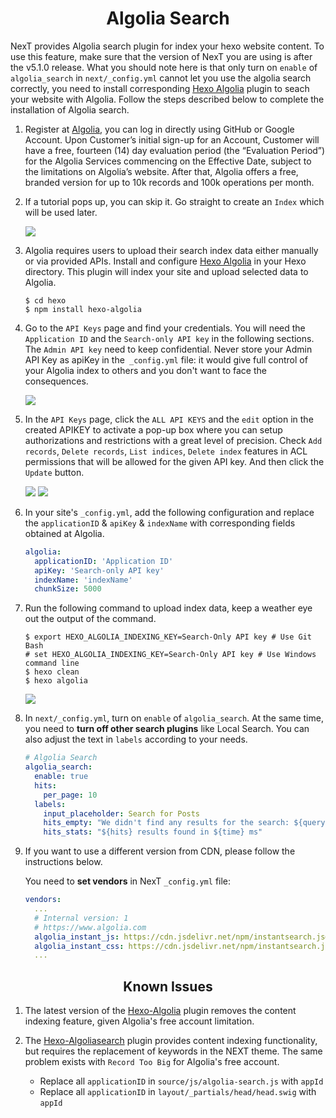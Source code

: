 <h1 align="center">Algolia Search</h1>

NexT provides Algolia search plugin for index your hexo website content. To use this feature, make sure that the version of NexT you are using is after the v5.1.0 release. What you should note here is that only turn on `enable` of `algolia_search` in `next/_config.yml` cannot let you use the algolia search correctly, you need to install corresponding [Hexo Algolia](https://github.com/oncletom/hexo-algolia) plugin to seach your website with Algolia. Follow the steps described below to complete the installation of Algolia search.

1. Register at [Algolia](https://www.algolia.com/), you can log in directly using GitHub or Google Account. Upon Customer’s initial sign-up for an Account, Customer will have a free, fourteen (14) day evaluation period (the “Evaluation Period”) for the Algolia Services commencing on the Effective Date, subject to the limitations on Algolia’s website. After that, Algolia offers a free, branded version for up to 10k records and 100k operations per month.

1. If a tutorial pops up, you can skip it. Go straight to create an `Index` which will be used later.

    ![](http://theme-next.iissnan.com/uploads/algolia/algolia-step-2.png)

1. Algolia requires users to upload their search index data either manually or via provided APIs. Install and configure [Hexo Algolia](https://github.com/oncletom/hexo-algolia) in your Hexo directory. This plugin will index your site and upload selected data to Algolia.

    ```
    $ cd hexo
    $ npm install hexo-algolia
    ```

1. Go to the `API Keys` page and find your credentials. You will need the `Application ID` and the `Search-only API key` in the following sections. The `Admin API key` need to keep confidential. Never store your Admin API Key as apiKey in the` _config.yml` file: it would give full control of your Algolia index to others and you don't want to face the consequences.

    ![](https://user-images.githubusercontent.com/8521181/35479066-64e35aec-0428-11e8-91f9-1ec3afa45c5c.png)

1. In the `API Keys` page, click the `ALL API KEYS` and the `edit` option in the created APIKEY to activate a pop-up box where you can setup authorizations and restrictions with a great level of precision. Check `Add records`, `Delete records`, `List indices`, `Delete index` features in ACL permissions that will be allowed for the given API key. And then click the `Update` button.

    ![](https://user-images.githubusercontent.com/8521181/35479064-611aa0b4-0428-11e8-85a1-cfb449b486ec.png)
    ![](https://user-images.githubusercontent.com/8521181/35479084-d4f7ac02-0428-11e8-95a6-c4e3b1bef47b.png)

1. In your site's `_config.yml`, add the following configuration and replace the `applicationID` & `apiKey` & `indexName` with corresponding fields obtained at Algolia.

    ```yml
    algolia:
      applicationID: 'Application ID'
      apiKey: 'Search-only API key'
      indexName: 'indexName'
      chunkSize: 5000
    ```

1. Run the following command to upload index data, keep a weather eye out the output of the command.

    ```
    $ export HEXO_ALGOLIA_INDEXING_KEY=Search-Only API key # Use Git Bash
    # set HEXO_ALGOLIA_INDEXING_KEY=Search-Only API key # Use Windows command line
    $ hexo clean
    $ hexo algolia
    ```

    ![](http://theme-next.iissnan.com/uploads/algolia/algolia-step-4.png)

1. In `next/_config.yml`, turn on `enable` of `algolia_search`. At the same time, you need to **turn off other search plugins** like Local Search. You can also adjust the text in `labels` according to your needs.

    ```yml
    # Algolia Search
    algolia_search:
      enable: true
      hits:
        per_page: 10
      labels:
        input_placeholder: Search for Posts
        hits_empty: "We didn't find any results for the search: ${query}"
        hits_stats: "${hits} results found in ${time} ms"
    ```

1. If you want to use a different version from CDN, please follow the instructions below.

    You need to **set vendors** in NexT `_config.yml` file:
    ```yml
    vendors:
      ...
      # Internal version: 1
      # https://www.algolia.com
      algolia_instant_js: https://cdn.jsdelivr.net/npm/instantsearch.js@2.4.1/dist/instantsearch.js
      algolia_instant_css: https://cdn.jsdelivr.net/npm/instantsearch.js@2.4.1/dist/instantsearch.min.css
      ...
    ```

<h2 align="center">Known Issues</h2>

1. The latest version of the [Hexo-Algolia](https://github.com/oncletom/hexo-algolia) plugin removes the content indexing feature, given Algolia's free account limitation.

1. The [Hexo-Algoliasearch](https://github.com/LouisBarranqueiro/hexo-algoliasearch) plugin provides content indexing functionality, but requires the replacement of keywords in the NEXT theme. The same problem exists with `Record Too Big` for Algolia's free account.
    - Replace all `applicationID` in `source/js/algolia-search.js` with `appId`
    - Replace all `applicationID` in `layout/_partials/head/head.swig` with `appId`
